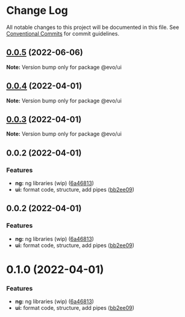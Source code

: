 # Change Log

All notable changes to this project will be documented in this file.
See [Conventional Commits](https://conventionalcommits.org) for commit guidelines.

## [0.0.5](https://github.com/evotor/evo-frontend/compare/@evo/ui@0.0.4...@evo/ui@0.0.5) (2022-06-06)

**Note:** Version bump only for package @evo/ui





## [0.0.4](https://github.com/evotor/evo-frontend/compare/@evo/ui@0.0.3...@evo/ui@0.0.4) (2022-04-01)

**Note:** Version bump only for package @evo/ui





## [0.0.3](https://github.com/evotor/evo-frontend/compare/@evo/ui@0.0.2...@evo/ui@0.0.3) (2022-04-01)

**Note:** Version bump only for package @evo/ui





## 0.0.2 (2022-04-01)


### Features

* **ng:** ng libraries (wip) ([6a46813](https://github.com/evotor/evo-frontend/commit/6a4681319e929ff48bab235d24dda70d7a333dca))
* **ui:** format code, structure, add pipes ([bb2ee09](https://github.com/evotor/evo-frontend/commit/bb2ee09191b43e3c706a49a94d169e028a99906b))





## 0.0.2 (2022-04-01)


### Features

* **ng:** ng libraries (wip) ([6a46813](https://github.com/evotor/evo-frontend/commit/6a4681319e929ff48bab235d24dda70d7a333dca))
* **ui:** format code, structure, add pipes ([bb2ee09](https://github.com/evotor/evo-frontend/commit/bb2ee09191b43e3c706a49a94d169e028a99906b))





# 0.1.0 (2022-04-01)


### Features

* **ng:** ng libraries (wip) ([6a46813](https://github.com/evotor/evo-frontend/commit/6a4681319e929ff48bab235d24dda70d7a333dca))
* **ui:** format code, structure, add pipes ([bb2ee09](https://github.com/evotor/evo-frontend/commit/bb2ee09191b43e3c706a49a94d169e028a99906b))
